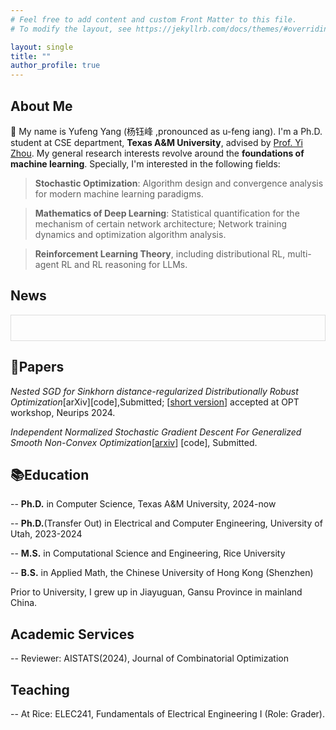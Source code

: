 ```yaml
---
# Feel free to add content and custom Front Matter to this file.
# To modify the layout, see https://jekyllrb.com/docs/themes/#overriding-theme-defaults

layout: single
title: ""
author_profile: true
---
```

## About Me
🤗 My name is Yufeng Yang (杨钰峰 ,pronounced as u-feng iang). I'm a Ph.D. student at CSE department, **Texas A&M University**, advised by [Prof. Yi Zhou](https://sites.google.com/site/yizhouhomepage/home). My general research interests revolve around the **foundations of machine learning**.  Specially, I'm interested in the following fields:

> **Stochastic Optimization**: Algorithm design and convergence analysis for modern machine learning paradigms. 

> **Mathematics of Deep Learning**: Statistical quantification for the mechanism of certain network architecture; Network training dynamics and optimization algorithm analysis. 

> **Reinforcement Learning Theory**, including distributional RL, multi-agent RL and RL reasoning for LLMs. 

## News
<div style="height: 20px; overflow-y: auto; border: 1px solid #ddd; padding: 10px;">
</div>

## 📄Papers
*Nested SGD for Sinkhorn distance-regularized Distributionally Robust Optimization*\[arXiv\]\[code\],Submitted; \[[short version](https://openreview.net/pdf?id=qdxx8cqu80)\] accepted at OPT workshop, Neurips 2024.

*Independent Normalized Stochastic Gradient Descent For Generalized Smooth Non-Convex Optimization*\[[arxiv](https://arxiv.org/pdf/2410.14054)\] \[code\], Submitted.

## 📚Education
-- **Ph.D.** in Computer Science, Texas A&M University, 2024-now

-- **Ph.D.**(Transfer Out) in Electrical and Computer Engineering, University of Utah, 2023-2024

-- **M.S.** in Computational Science and Engineering, Rice University

-- **B.S.** in Applied Math, the Chinese University of Hong Kong (Shenzhen)

Prior to University, I grew up in Jiayuguan, Gansu Province in mainland China.

## Academic Services
-- Reviewer: AISTATS(2024), Journal of Combinatorial Optimization

## Teaching
-- At Rice: ELEC241, Fundamentals of Electrical Engineering I (Role: Grader).

<!-- ClustrMaps Tracker -->
<script type="text/javascript" id="clustrmaps" src="//clustrmaps.com/map_v2.js?d=Mn46VZvuelQyX06Ut7_UBUIgSG5O9ztIhNIRwUwdmhU&cl=ffffff&w=a"></script>
